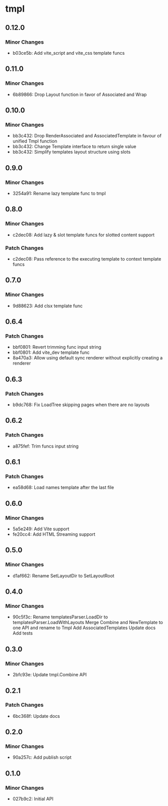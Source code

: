 # tmpl

## 0.12.0

### Minor Changes

- b03ce5b: Add vite_script and vite_css template funcs

## 0.11.0

### Minor Changes

- 6b89866: Drop Layout function in favor of Associated and Wrap

## 0.10.0

### Minor Changes

- bb3c432: Drop RenderAssociated and AssociatedTemplate in favour of unified Tmpl function
- bb3c432: Change Template interface to return single value
- bb3c432: Simplify templates layout structure using slots

## 0.9.0

### Minor Changes

- 3254a91: Rename lazy template func to tmpl

## 0.8.0

### Minor Changes

- c2dec08: Add lazy & slot template funcs for slotted content support

### Patch Changes

- c2dec08: Pass reference to the executing template to context template funcs

## 0.7.0

### Minor Changes

- 9d88623: Add clsx template func

## 0.6.4

### Patch Changes

- bbf0801: Revert trimming func input string
- bbf0801: Add vite_dev template func
- 8a470a3: Allow using default sync renderer without explicitly creating a renderer

## 0.6.3

### Patch Changes

- b9dc768: Fix LoadTree skipping pages when there are no layouts

## 0.6.2

### Patch Changes

- a875fef: Trim funcs input string

## 0.6.1

### Patch Changes

- ea58d68: Load names template after the last file

## 0.6.0

### Minor Changes

- 5a5e249: Add Vite support
- fe20cc4: Add HTML Streaming support

## 0.5.0

### Minor Changes

- d1af662: Rename SetLayoutDir to SetLayoutRoot

## 0.4.0

### Minor Changes

- 90c5f3c: Rename templatesParser.LoadDir to templatesParser.LoadWithLayouts
  Merge Combine and NewTemplate to one API and rename to Tmpl
  Add AssociatedTemplates
  Update docs
  Add tests

## 0.3.0

### Minor Changes

- 2bfc93e: Update tmpl.Combine API

## 0.2.1

### Patch Changes

- 6bc368f: Update docs

## 0.2.0

### Minor Changes

- 90a257c: Add publish script

## 0.1.0

### Minor Changes

- 027b9c2: Initial API
